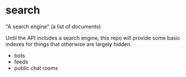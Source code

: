 # search
"A search engine" (a list of documents)

Until the API includes a search engine, this repo will provide some basic indexes for things that otherwise are largely hidden.

* bots
* feeds
* public chat rooms
